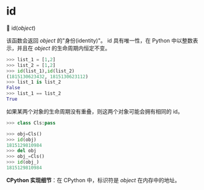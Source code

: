 # id

🔨 id(*object*)

该函数会返回 *object* 的"身份(identity)"。
id 具有唯一性，在 Python 中以整数表示，并且在 *object* 的生命周期内恒定不变。

```python
>>> list_1 = [1,2]
>>> list_2 = [1,2]
>>> id(list_1),id(list_2)
(1815130623432, 1815130623112)
>>> list_1 is list_2
False
>>> list_1 == list_2
True
```

如果某两个对象的生命周期没有重叠，则这两个对象可能会拥有相同的 id。

```python
>>> class Cls:pass

>>> obj=Cls()
>>> id(obj)
1815129810984
>>> del obj
>>> obj_=Cls()
>>> id(obj_)
1815129810984
```

**CPython 实现细节**：在 CPython 中，标识符是 *object* 在内存中的地址。